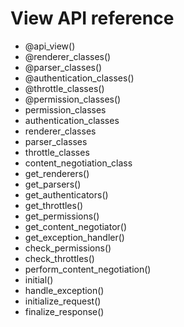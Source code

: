 # View API reference

* @api_view()
* @renderer_classes()
* @parser_classes()
* @authentication_classes()
* @throttle_classes()
* @permission_classes()
* permission_classes
* authentication_classes
* renderer_classes
* parser_classes
* throttle_classes
* content_negotiation_class
* get_renderers()
* get_parsers()
* get_authenticators()
* get_throttles()
* get_permissions()
* get_content_negotiator()
* get_exception_handler()
* check_permissions()
* check_throttles()
* perform_content_negotiation()
* initial()
* handle_exception()
* initialize_request()
* finalize_response()